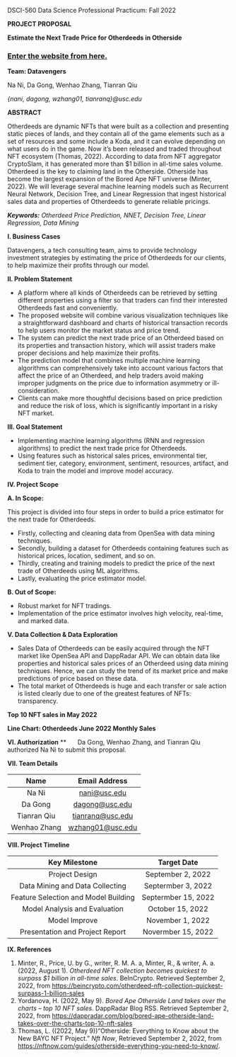 ﻿DSCI-560 Data Science Professional Practicum: Fall 2022

**PROJECT PROPOSAL** 

**Estimate the Next Trade Price for Otherdeeds in Otherside**

### [Enter the website from here.](https://dag0ng-block-chain-database--home-vm3dm9.streamlit.app/About)

**Team: Datavengers**

Na Ni, Da Gong, Wenhao Zhang, Tianran Qiu 

*{nani, dagong, wzhang01, tianranq}@usc.edu* 

**ABSTRACT** 

Otherdeeds are dynamic NFTs that were built as a collection and presenting static pieces of lands, and they contain all of the game elements such as a set of resources and some include a Koda, and it can evolve depending on what users do in the game. Now it’s been released and traded throughout NFT ecosystem (Thomas, 2022). According to data from NFT aggregator CryptoSlam, it has generated more than $1 billion in all-time sales volume. Otherdeed is the key to claiming land in the Otherside. Otherside has become the largest expansion of the Bored Ape NFT universe (Minter, 2022). We will leverage several machine learning models such as Recurrent Neural Network, Decision Tree, and Linear Regression that ingest historical sales data and properties of Otherdeeds to generate reliable pricings.

***Keywords:** Otherdeed Price Prediction, NNET, Decision Tree, Linear Regression, Data Mining* 

**I. Business Cases** 

Datavengers, a tech consulting team, aims to provide technology investment strategies by estimating the price of Otherdeeds for our clients, to help maximize their profits through our model.

**II. Problem Statement** 

- A platform where all kinds of Otherdeeds can be retrieved by setting different properties using a filter so that traders can find their interested Otherdeeds fast and conveniently. 
- The proposed website will combine various visualization techniques like a straightforward dashboard and charts of historical transaction records to help users monitor the market status and price trend.
- The system can predict the next trade price of an Otherdeed based on its properties and transaction history, which will assist traders make proper decisions and help maximize their profits.
- The prediction model that combines multiple machine learning algorithms can comprehensively take into account various factors that affect the price of an Otherdeed, and help traders avoid making improper judgments on the price due to information asymmetry or ill-consideration. 
- Clients can make more thoughtful decisions based on price prediction and reduce the risk of loss, which is significantly important in a risky NFT market.

**III. Goal Statement**

- Implementing machine learning algorithms (RNN and regression algorithms) to predict the next trade price for Otherdeeds.
- Using features such as historical sales prices, environmental tier, sediment tier, category, environment, sentiment, resources, artifact, and Koda to train the model and improve model accuracy.

**IV. Project Scope** 

**A. In Scope:** 

This project is divided into four steps in order to build a price estimator for the next trade for Otherdeeds.

- Firstly, collecting and cleaning data from OpenSea with data mining techniques.
- Secondly, building a dataset for Otherdeeds containing features such as historical prices, location, sediment, and so on.
- Thirdly, creating and training models to predict the price of the next trade of Otherdeeds using ML algorithms.
- Lastly, evaluating the price estimator model.

**B. Out of Scope:** 

- Robust market for NFT tradings.
- Implementation of the price estimator involves high velocity, real-time, and marked data.

**V. Data Collection & Data Exploration** 

- Sales Data of Otherdeeds can be easily acquired through the NFT market like OpenSea API and DappRadar API. We can obtain data like properties and historical sales prices of an Otherdeed using data mining techniques. Hence, we can study the trend of its market price and make predictions of price based on these data.
- The total market of Otherdeeds is huge and each transfer or sale action is listed clearly due to one of the greatest features of NFTs: transparency.

**Top 10 NFT sales in May 2022**

**Line Chart: Otherdeeds June 2022 Monthly Sales**

**VI. Authorization**
**
`	`Da Gong, Wenhao Zhang, and Tianran Qiu authorized Na Ni to submit this proposal.

**VII. Team Details**

|**Name**|**Email Address**|
| :-: | :-: |
|Na Ni|nani@usc.edu|
|Da Gong|dagong@usc.edu|
|Tianran Qiu|tianranq@usc.edu|
|Wenhao Zhang|wzhang01@usc.edu|
**VIII. Project Timeline**

|**Key Milestone**|**Target Date**|
| :-: | :-: |
|Project Design|September 2, 2022|
|Data Mining and Data Collecting|Septermber 3, 2022|
|Feature Selection and Model Building|Septermber 15, 2022|
|Model Analysis and Evaluation|October 15, 2022|
|Model Improve|November 1, 2022|
|Presentation and Project Report|Novermber 15, 2022|
**IX. References**

1. Minter, R., Price, U. by G., writer, R. M. A. a, Minter, R., & writer, A. a. (2022, August 1). *Otherdeed NFT collection becomes quickest to surpass $1 billion in all-time sales*. BeInCrypto. Retrieved September 2, 2022, from <https://beincrypto.com/otherdeed-nft-collection-quickest-surpass-1-billion-sales>
1. Yordanova, H. (2022, May 9). *Bored Ape Otherside Land takes over the charts – top 10 NFT sales*. DappRadar Blog RSS. Retrieved September 2, 2022, from <https://dappradar.com/blog/bored-ape-otherside-land-takes-over-the-charts-top-10-nft-sales> 
1. Thomas, L. ((2022, May 9))“Otherside: Everything to Know about the New BAYC NFT Project.” *Nft Now*, Retrieved September 2, 2022, from <https://nftnow.com/guides/otherside-everything-you-need-to-know/>.
